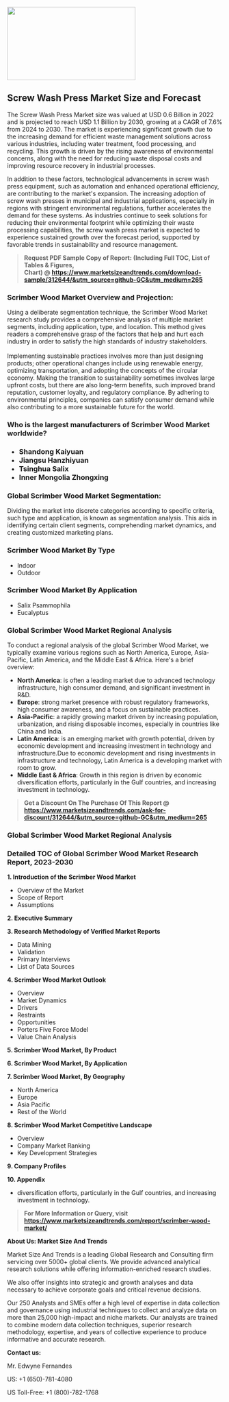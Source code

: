 <p><img class="alignnone size-medium wp-image-20088" src="https://ffe5etoiles.com/wp-content/uploads/2024/12/MST1-300x171.png" alt="" width="300" height="171" /></p><h2>Screw Wash Press Market Size and Forecast</h2><p>The Screw Wash Press Market size was valued at USD 0.6 Billion in 2022 and is projected to reach USD 1.1 Billion by 2030, growing at a CAGR of 7.6% from 2024 to 2030. The market is experiencing significant growth due to the increasing demand for efficient waste management solutions across various industries, including water treatment, food processing, and recycling. This growth is driven by the rising awareness of environmental concerns, along with the need for reducing waste disposal costs and improving resource recovery in industrial processes.</p><p>In addition to these factors, technological advancements in screw wash press equipment, such as automation and enhanced operational efficiency, are contributing to the market's expansion. The increasing adoption of screw wash presses in municipal and industrial applications, especially in regions with stringent environmental regulations, further accelerates the demand for these systems. As industries continue to seek solutions for reducing their environmental footprint while optimizing their waste processing capabilities, the screw wash press market is expected to experience sustained growth over the forecast period, supported by favorable trends in sustainability and resource management.</p></p><blockquote id="" class=""><strong>Request PDF Sample Copy of Report: (Including Full TOC, List of Tables &amp; Figures, Chart)&nbsp;@&nbsp;<strong><a href="https://www.marketsizeandtrends.com/download-sample/312644/&utm_source=github-GC&utm_medium=265" target="_blank">https://www.marketsizeandtrends.com/download-sample/312644/&utm_source=github-GC&utm_medium=265</a></strong></strong></blockquote><h3 id="" class="">Scrimber Wood Market&nbsp;Overview and Projection:</h3><p id="" class="">Using a deliberate segmentation technique, the Scrimber Wood Market research study provides a comprehensive analysis of multiple market segments, including application, type, and location. This method gives readers a comprehensive grasp of the factors that help and hurt each industry in order to satisfy the high standards of industry stakeholders. <br /> <br />Implementing sustainable practices involves more than just designing products; other operational changes include using renewable energy, optimizing transportation, and adopting the concepts of the circular economy. Making the transition to sustainability sometimes involves large upfront costs, but there are also long-term benefits, such improved brand reputation, customer loyalty, and regulatory compliance. By adhering to environmental principles, companies can satisfy consumer demand while also contributing to a more sustainable future for the world.</p><h3 id="" class="">Who is the largest manufacturers of&nbsp;Scrimber Wood Market worldwide?</h3><h3 class=""><p><ul><li>Shandong Kaiyuan </li><li> Jiangsu Hanzhiyuan </li><li> Tsinghua Salix </li><li> Inner Mongolia Zhongxing</li></ul></p></h3><h3 id="" class="">Global&nbsp;Scrimber Wood Market Segmentation:</h3><p id="" class="">Dividing the market into discrete categories according to specific criteria, such type and application, is known as segmentation analysis. This aids in identifying certain client segments, comprehending market dynamics, and creating customized marketing plans.</p><h3 id="" class="">Scrimber Wood Market&nbsp;By Type</h3><p><p><ul><li>Indoor</li><li> Outdoor</p></li></ul></p></p><h3 id="" class="">Scrimber Wood Market&nbsp;By Application</h3><p class=""><p><ul><li>Salix Psammophila</li><li> Eucalyptus</li></ul></p></p><h3 id="" class="">Global Scrimber Wood Market Regional Analysis</h3><p id="" class="">To conduct a regional analysis of the global Scrimber Wood Market, we typically examine various regions such as North America, Europe, Asia-Pacific, Latin America, and the Middle East &amp; Africa. Here's a brief overview:</p><ul><li><strong>North America</strong>: is often a leading market due to advanced technology infrastructure, high consumer demand, and significant investment in R&amp;D.</li><li><strong>Europe</strong>: strong market presence with robust regulatory frameworks, high consumer awareness, and a focus on sustainable practices.</li><li><strong>Asia-Pacific</strong>: a rapidly growing market driven by increasing population, urbanization, and rising disposable incomes, especially in countries like China and India.</li><li><strong>Latin America</strong>: is an emerging market with growth potential, driven by economic development and increasing investment in technology and infrastructure.Due to economic development and rising investments in infrastructure and technology, Latin America is a developing market with room to grow.</li><li><strong>Middle East &amp; Africa</strong>: Growth in this region is driven by economic diversification efforts, particularly in the Gulf countries, and increasing investment in technology.</li></ul><blockquote id="" class=""><strong>Get a Discount On The Purchase Of This Report @ <strong><a href="https://www.marketsizeandtrends.com/ask-for-discount/312644/&utm_source=github-GC&utm_medium=265" target="_blank">https://www.marketsizeandtrends.com/ask-for-discount/312644/&utm_source=github-GC&utm_medium=265</a></strong></strong></blockquote><h3 id="" class="">Global Scrimber Wood Market Regional Analysis</h3><h3 id="" class="">Detailed TOC of Global Scrimber Wood Market Research Report, 2023-2030</h3><p id="" class=""><strong>1. Introduction of the Scrimber Wood Market</strong></p><ul><li>Overview of the Market</li><li>Scope of Report</li><li>Assumptions</li></ul><p id="" class=""><strong>2. Executive Summary</strong></p><p id="" class=""><strong>3. Research Methodology of Verified Market Reports</strong></p><ul><li>Data Mining</li><li>Validation</li><li>Primary Interviews</li><li>List of Data Sources</li></ul><p id="" class=""><strong>4. Scrimber Wood Market Outlook</strong></p><ul><li>Overview</li><li>Market Dynamics</li><li>Drivers</li><li>Restraints</li><li>Opportunities</li><li>Porters Five Force Model</li><li>Value Chain Analysis</li></ul><p id="" class=""><strong>5. Scrimber Wood Market, By Product</strong></p><p id="" class=""><strong>6. Scrimber Wood Market, By Application</strong></p><p id="" class=""><strong>7. Scrimber Wood Market, By Geography</strong></p><ul><li>North America</li><li>Europe</li><li>Asia Pacific</li><li>Rest of the World</li></ul><p id="" class=""><strong>8. Scrimber Wood Market Competitive Landscape</strong></p><ul><li>Overview</li><li>Company Market Ranking</li><li>Key Development Strategies</li></ul><p id="" class=""><strong>9. Company Profiles</strong></p><p id="" class=""><strong>10. Appendix</strong></p><ul><li>diversification efforts, particularly in the Gulf countries, and increasing investment in technology.</li></ul><blockquote id="" class=""><strong>For More Information or Query, visit <strong><strong><a href="https://www.marketsizeandtrends.com/report/scrimber-wood-market/" target="_blank">https://www.marketsizeandtrends.com/report/scrimber-wood-market/</a></strong></strong></strong></blockquote><p id="" class=""><strong>About Us: Market Size And Trends</strong></p><p id="" class="">Market Size And Trends is a leading Global Research and Consulting firm servicing over 5000+ global clients. We provide advanced analytical research solutions while offering information-enriched research studies.</p><p id="" class="">We also offer insights into strategic and growth analyses and data necessary to achieve corporate goals and critical revenue decisions.</p><p id="" class="">Our 250 Analysts and SMEs offer a high level of expertise in data collection and governance using industrial techniques to collect and analyze data on more than 25,000 high-impact and niche markets. Our analysts are trained to combine modern data collection techniques, superior research methodology, expertise, and years of collective experience to produce informative and accurate research.</p><p id="" class=""><strong>Contact us:</strong></p><p id="" class="">Mr. Edwyne Fernandes</p><p id="" class="">US: +1 (650)-781-4080</p><p id="" class="">US Toll-Free: +1 (800)-782-1768</p>
